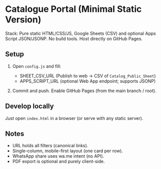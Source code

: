 # Catalogue Portal (Minimal Static Version)
Stack: Pure static HTML/CSS/JS, Google Sheets (CSV) and optional Apps Script JSON/JSONP.
No build tools. Host directly on GitHub Pages.

## Setup
1) Open `config.js` and fill:
   - SHEET_CSV_URL (Publish to web → CSV of `Catalog_Public_Sheet`)
   - APPS_SCRIPT_URL (optional Web App endpoint; supports JSONP)

2) Commit and push. Enable GitHub Pages (from the main branch / root).

## Develop locally
Just open `index.html` in a browser (or serve with any static server).

## Notes
- URL holds all filters (canonical links).
- Single-column, mobile-first layout (one card per row).
- WhatsApp share uses wa.me intent (no API).
- PDF export is optional and purely client-side.
